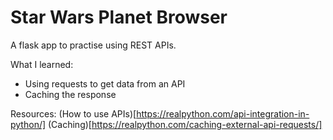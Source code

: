 # Star Wars Planet Browser

A flask app to practise using REST APIs.

What I learned:
* Using requests to get data from an API
* Caching the response

Resources:
(How to use APIs)[https://realpython.com/api-integration-in-python/]
(Caching)[https://realpython.com/caching-external-api-requests/]